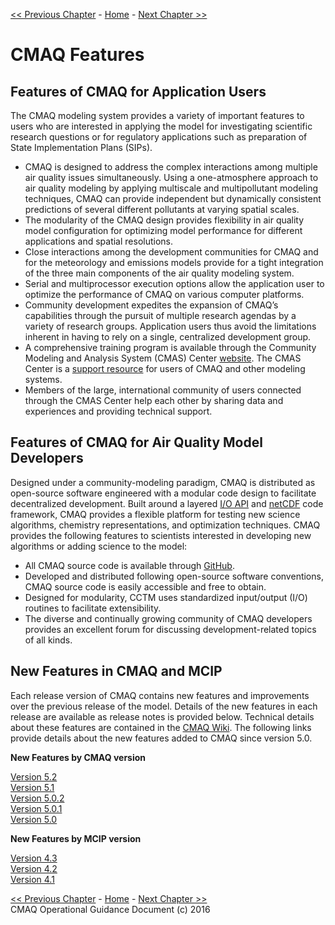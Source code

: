 
<!-- BEGIN COMMENT -->

[<< Previous Chapter](CMAQ_OGD_ch02_overview.md) - [Home](README.md) - [Next Chapter >>](CMAQ_OGD_ch04_science.md)<br>

<!-- END COMMENT -->

# CMAQ Features #

Features of CMAQ for Application Users
-------------------------------------------------

The CMAQ modeling system provides a variety of important features to users who are interested in applying the model for investigating scientific research questions or for regulatory applications such as preparation of State Implementation Plans (SIPs).

-   CMAQ is designed to address the complex interactions among multiple air quality issues simultaneously. Using a one-atmosphere approach to air quality modeling by applying multiscale and multipollutant modeling techniques, CMAQ can provide independent but dynamically consistent predictions of several different pollutants at varying spatial scales.
-   The modularity of the CMAQ design provides flexibility in air quality model configuration for optimizing model performance for different applications and spatial resolutions.
-   Close interactions among the development communities for CMAQ and for the meteorology and emissions models provide for a tight integration of the three main components of the air quality modeling system.
-   Serial and multiprocessor execution options allow the application user to optimize the performance of CMAQ on various computer platforms.
-   Community development expedites the expansion of CMAQ’s capabilities through the pursuit of multiple research agendas by a variety of research groups. Application users thus avoid the limitations inherent in having to rely on a single, centralized development group.
-   A comprehensive training program is available through the Community Modeling and Analysis System (CMAS) Center [website](http://www.cmascenter.org). The CMAS Center is a [support resource](CMAQ_OGD_ch13_support.md) for users of CMAQ and other modeling systems.
-   Members of the large, international community of users connected through the CMAS Center help each other by sharing data and experiences and providing technical support.

Features of CMAQ for Air Quality Model Developers
-------------------------------------------------

Designed under a community-modeling paradigm, CMAQ is distributed as open-source software engineered with a modular code design to facilitate decentralized development. Built around a layered [I/O API](https://www.cmascenter.org/ioapi) and [netCDF](http://www.unidata.ucar.edu/software/netcdf) code framework, CMAQ provides a flexible platform for testing new science algorithms, chemistry representations, and optimization techniques. CMAQ provides the following features to scientists interested in developing new algorithms or adding science to the model:

-   All CMAQ source code is available through [GitHub](https://github.com/USEPA/CMAQ).
-   Developed and distributed following open-source software conventions, CMAQ source code is easily accessible and free to obtain.
-   Designed for modularity, CCTM uses standardized input/output (I/O) routines to facilitate extensibility.
-   The diverse and continually growing community of CMAQ developers provides an excellent forum for discussing development-related topics of all kinds.

New Features in CMAQ and MCIP
--------------------------------

Each release version of CMAQ contains new features and improvements over the previous release of the model. Details of the new features in each release are available as release notes is provided below. Technical details about these features are contained in the [CMAQ Wiki](https://www.airqualitymodeling.org/index.php/CMAQ). The following links provide details about the new features added to CMAQ since version 5.0.

**New Features by CMAQ version**

[Version 5.2](../Release_Notes/README.md)<br>
[Version 5.1](https://www.airqualitymodeling.org/index.php/CMAQ_version_5.1_November_2015_release_Technical_Documentation)<br>
[Version 5.0.2](https://www.airqualitymodeling.org/index.php/CMAQ_version_5.0.2_April_2014_release_Technical_Documentation)<br>
[Version 5.0.1](https://www.airqualitymodeling.org/index.php/CMAQ_version_5.0.1_July_2012_release_Technical_Documentation)<br>
[Version 5.0](https://www.airqualitymodeling.org/index.php/CMAQ_version_5.0_February_2012_release_Technical_Documentation)<br>

**New Features by MCIP version**

[Version 4.3](https://www.airqualitymodeling.org/index.php/MCIP_version_4.3_Release_Notes)<br>
[Version 4.2](https://www.airqualitymodeling.org/index.php/MCIP_version_4.2_Release_Notes)<br>
[Version 4.1](https://www.airqualitymodeling.org/index.php/MCIP_version_4.1_Release_Notes)<br>

<!-- BEGIN COMMENT -->

[<< Previous Chapter](CMAQ_OGD_ch02_overview.md) - [Home](README.md) - [Next Chapter >>](CMAQ_OGD_ch04_science.md)<br> 
CMAQ Operational Guidance Document (c) 2016<br>

<!-- END COMMENT -->
